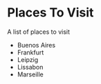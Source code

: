 # Places To Visit

A list of places to visit
- Buenos Aires
- Frankfurt
- Leipzig
- Lissabon
- Marseille
